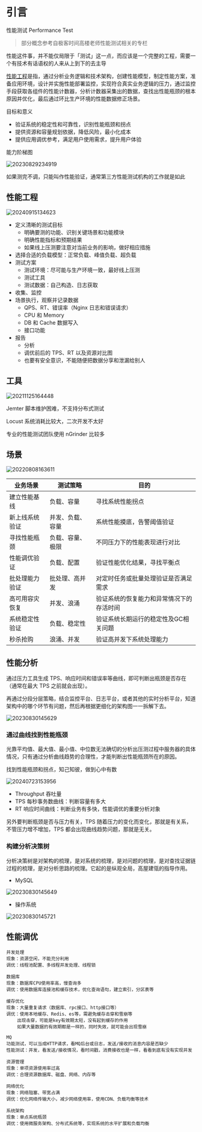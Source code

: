 # 引言

性能测试 Performance Test

> 部分概念参考自极客时间高楼老师性能测试相关的专栏

性能这件事，并不能仅局限于「测试」这一点，而应该是一个完整的工程，需要一个有技术有话语权的人来从上到下的去主导

[性能工程](https://time.geekbang.org/column/article/354614)是指，通过分析业务逻辑和技术架构，创建性能模型，制定性能方案，准备应用环境，设计并实施性能部署监控，实现符合真实业务逻辑的压力，通过监控手段获取各组件的性能计数器，分析计数器采集出的数据，查找出性能瓶颈的根本原因并优化，最后通过环比生产环境的性能数据修正场景。

目标和意义

- 验证系统的稳定性和可靠性，识别性能瓶颈和拐点
- 提供资源和容量规划依据，降低风险，最小化成本
- 提供应用调优参考，满足用户使用需求，提升用户体验

能力阶梯图

![20230829234919](https://image.zuoright.com/20230829234919.png)

如果测完不调，只能叫作性能验证，通常第三方性能测试机构的工作就是如此

## 性能工程

![20240915134623](https://image.zuoright.com/20240915134623.png)

- 定义清晰的测试目标
    - 明确要测的功能、识别关键场景和功能模块
    - 明确性能指标和预期结果
    - 如果线上压测要注意对当前业务的影响，做好相应措施
- 选择合适的负载模型：正常负载、峰值负载、超负载
- 测试方案
    - 测试环境：尽可能与生产环境一致，最好线上压测
    - 测试工具
    - 测试数据：自己构造、日志获取
- 收集、监控
- 场景执行，观察并记录数据
    - QPS、RT、错误率（Nginx 日志和错误请求）
    - CPU 和 Memory
    - DB 和 Cache 数据写入
    - 接口功能
- 报告
    - 分析
    - 调优前后的 TPS、RT 以及资源对比图
    - 也要有安全意识，不能随便把数据分享和泄漏给别人

## 工具

![20211125164448](https://image.zuoright.com/20211125164448.png)

Jemter 脚本维护困难，不支持分布式测试

Locust 系统消耗比较大，二次开发不太好

专业的性能测试团队使用 nGrinder 比较多

## 场景

![20220808163611](https://image.zuoright.com/20220808163611.png)

| 业务场景        | 测试策略         | 目的                         |
|-----------------|------------------|-----------------------|
| 建立性能基线    | 负载、容量       | 寻找系统性能拐点           |
| 新上线系统验证  | 并发、负载、容量 | 系统性能摸底，告警阈值验证     |
| 寻找性能瓶颈    | 负载、容量、极限 | 不同压力下的性能表现进行对比      |
| 性能调优验证    | 负载、配置       | 验证性能优化结果，寻找平衡点      |
| 批处理能力验证  | 批处理、高并发   | 对定时任务或批量处理验证是否满足需求 |
| 高可用容灾恢复  | 并发、浪涌       | 验证系统的恢复能力和异常情况下的存活时间 |
| 系统稳定性验证  | 负载、稳定性     | 验证系统长期运行的稳定性及GC相关问题 |
| 秒杀抢购       | 浪涌、并发       | 验证高并发下系统处理能力          |

## 性能分析

通过压力工具生成 TPS、响应时间和错误率等曲线，即可判断出瓶颈是否存在（通常在最大 TPS 之前就会出现）。

再通过分段分层策略，结合监控平台、日志平台，或者其他的实时分析平台，知道架构中的哪个环节有问题，然后再根据更细化的架构图一一拆解下去。

![20230830145629](https://image.zuoright.com/20230830145629.png)

### 通过曲线找到性能瓶颈

光靠平均值、最大值、最小值、中位数无法确切的分析出压测过程中服务器的具体情况，只有通过分析曲线趋势的合理性，才能判断出性能瓶颈所在的原因。

找到性能瓶颈和拐点，知己知彼，做到心中有数

![20240723153956](https://image.zuoright.com/20240723153956.png)

- Throughput 吞吐量
- TPS 每秒事务数曲线：判断容量有多大
- RT 响应时间曲线：判断业务有多快，性能调优的重要分析对象

另外要判断瓶颈是否与压力有关，TPS 随着压力的变化而变化，那就是有关系，不管压力增不增加，TPS 都会出现曲线趋势问题，那就是无关。

### 构建分析决策树

分析决策树是对架构的梳理，是对系统的梳理，是对问题的梳理，是对查找证据链过程的梳理，是对分析思路的梳理。它起的是纵观全局，高屋建瓴的指导作用。

- MySQL

![20230830145649](https://image.zuoright.com/20230830145649.png)

- 操作系统

![20230830145721](https://image.zuoright.com/20230830145721.png)

## 性能调优

```text
并发处理
现象：资源空闲，不能充分利用
调优：线程池配置、多线程并发处理、线程锁

数据库
现象：数据库CPU使用率高，慢查询多
调优：使用数据库连接池和缓存技术，优化查询语句，建立索引，分区表等

缓存优化
现象：大量重复请求（数据库、rpc接口、http接口等）
调优：使用本地缓存、Redis、es等，需避免缓存击穿和雪崩等
    出现击穿，可能是key有效期太短，没有起到缓存的作用
    如果大量数据的有效期都是一样的，同时失效，就可能会出现雪崩

MQ
功能测试，可以当成HTTP请求，看MQ后台或日志，发送/接收的消息内容是否缺少
性能测试：并发，看发送/接收情况，看时间戳，消费接收也是一样，看看到底有没有实现并发

资源管理
现象：单项资源使用率过高
调优：合理资源数据库、磁盘、网络、内存等

网络优化
现象：网络阻塞、带宽占满
调优：优化网络传输大小，减少网络使用率，使用CDN、负载均衡等技术

系统架构
现象：单点系统瓶颈
调优：使用微服务架构、分布式系统等，实现系统的水平扩展和负载均衡
```

